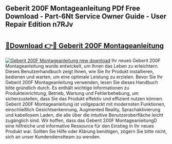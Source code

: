 ## Geberit 200F Montageanleitung PDf Free Download - Part-6Nt Service Owner Guide - User Repair Edition n7RJv

# <h2><a href="http://df6gn4.blite.top/?on=Geberit+200F+Montageanleitung">🔗Download 👉🔴 Geberit 200F Montageanleitung</a></h2>

[![Geberit 200F Montageanleitung new download](https://i.imgur.com/lujVjoI.png)](http://df6gn4.blite.top/?on=Geberit+200F+Montageanleitung)
Ihr neues Geberit 200F Montageanleitung wurde entwickelt, um Ihnen das Leben zu erleichtern. Dieses Benutzerhandbuch zeigt Ihnen, wie Sie Ihr Produkt installieren, bedienen und warten, um eine optimale Leistung zu erzielen. Bevor Sie Ihr Geberit 200F Montageanleitung verwenden, lesen Sie dieses Handbuch bitte gründlich durch. Es enthält wichtige Informationen zu Produkteinrichtung, Betrieb, Wartung und Fehlerbehebung, um sicherzustellen, dass Sie das Produkt effektiv und effizient nutzen können. Geberit 200F Montageanleitung ist vollgepackt mit modernsten Funktionen, einschließlich Gesichtserkennung, Augmented Reality, Sprachaktivierung und kabellosem Laden, die alle über die intuitive Benutzeroberfläche leicht zugänglich sind. Wir hoffen, dass das Geberit 200F MontageanleitungD eine hilfreiche und informative Ressource für den Einstieg in Ihr neues Produkt war. Sollten Sie Hilfe oder Klärung benötigen, zögern Sie bitte nicht, sich an unser Kundendienstteam zu wenden.
